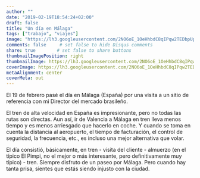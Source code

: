 ```yaml
---
author: ""
date: "2019-02-19T18:54:24+02:00"
draft: false
title: "Un día en Málaga"
tags: ["trabajo", "viajes"]
image: "https://lh3.googleusercontent.com/2NO6oE_1OeHhbdC8qIPqw2TEDbpUpIUrHSH-kYYqsHH7TB2d3D4UGqkfi0Mm7ffuE1sxxo5_x4GA3mwcAMuJN6p6Vx1N8KijDnOc5JVigJEP9fGjbiMdvhDEm0zD4J6_khtDjfKpazg=w1920-h1080"
comments: false     # set false to hide Disqus comments
share: true        # set false to share buttons
thumbnailImagePosition: right
thumbnailImage: https://lh3.googleusercontent.com/2NO6oE_1OeHhbdC8qIPqw2TEDbpUpIUrHSH-kYYqsHH7TB2d3D4UGqkfi0Mm7ffuE1sxxo5_x4GA3mwcAMuJN6p6Vx1N8KijDnOc5JVigJEP9fGjbiMdvhDEm0zD4J6_khtDjfKpazg=w1920-h1080
coverImage: https://lh3.googleusercontent.com/2NO6oE_1OeHhbdC8qIPqw2TEDbpUpIUrHSH-kYYqsHH7TB2d3D4UGqkfi0Mm7ffuE1sxxo5_x4GA3mwcAMuJN6p6Vx1N8KijDnOc5JVigJEP9fGjbiMdvhDEm0zD4J6_khtDjfKpazg=w1920-h1080
metaAlignment: center
coverMeta: out
---
```


El 19 de febrero pasé el día en Málaga (España) por una visita a un sitio de referencia con mi Director del mercado brasileño.

<!--more-->

El tren de alta velocidad en España es impresionante, pero no todas las rutas son directas. Aun así, ir de Valencia a Málaga en tren lleva menos tiempo y es menos arriesgado que hacerlo en coche. Y cuando se toma en cuenta la distancia al aeropuerto, el tiempo de facturación, el control de seguridad, la frecuencia, etc., es incluso una mejor alternativa que volar.

El día consistió, básicamente, en tren - visita del cliente - almuerzo (en el típico El Pimpi, no el mejor o más interesante, pero definitivamente muy típico) - tren. Siempre disfruto de un paseo por Málaga. Pero cuando hay tanta prisa, sientes que estás siendo injusto con la ciudad.

<script src="https://cdn.jsdelivr.net/npm/publicalbum@latest/dist/pa-embed-player.min.js" async></script>
<div class="pa-embed-player" style="width:100%; height:480px; display:none;"
  data-link="https://photos.app.goo.gl/7nkTBuNG4JVTJQE39"
  data-title="10 new photos by Jorge Cortell">
  <img data-src="https://lh3.googleusercontent.com/0JSVOwnY0Raxp9kf6RH1W6DU6UFzVRt1jyEF3Ry1itJXSMttNZvJmm40XtNs1Q3aKRwS4VGEtLffl9ohiItvpFumq75Z_7roYulvGX5QsML-pSyOgXLyfz4KhUO_OW-MaMh4GC8ybmM=w1920-h1080" src="" alt="" />
  <img data-src="https://lh3.googleusercontent.com/Jx0wdu9u8ePY78ue948jYKcW5mPEBQigJksQOlcLjM1c70kjWAuPweBN6RkS3FaPrN-oFAWCmw6LQB5Po6CF72S_Wpo8oIl29h0i32q39xYdxE1ui0GThoqOy2uETAf2u5Cb0ncGoro=w1920-h1080" src="" alt="" />
  <img data-src="https://lh3.googleusercontent.com/TDlh8NyyMS-GPs1OOjarL9gL5A4T41d2YPSyiEGmMkPZ56CtnPG8sgDKk9B-aryN_C6ImL01htprYTzCmWWj7yXz1y4yKErVRZGOMhxGLuVIaE_3KFSm2uj1T_280kki3SBdDyhAzAI=w1920-h1080" src="" alt="" />
  <img data-src="https://lh3.googleusercontent.com/MHCLLUxuy-xwDcD3ROIkMwQDrvlrrpFgPSMmeFQF0_8Zsrgu2_JIcU3EDnG558nmFx8SnT1Gh2Yp_MpIYRSmp8ewEuPw36Tk5y2_YjTW3T0uA8Y9GRFgBfqTlcbMGFLoF-N_FuLisyI=w1920-h1080" src="" alt="" />
  <img data-src="https://lh3.googleusercontent.com/zCug8g4p1VVGg5j4fHWPLvXHX7oRfRYVcP2MHpZnIne1FtD-r1hbZ1L55QHU3zX_kbA8xhhoQfTlZg9ggTGxa_x0w-DQ_9OHOe-4K76vLwF2aw-7zuDBVZ1RtCDiQZc8KfAzuhd0bUg=w1920-h1080" src="" alt="" />
  <img data-src="https://lh3.googleusercontent.com/tcB7d9JO3_BmkJE6VQ9SPiLeUy9-c5v-ILZrb9BlkvKevdthFvMcCU5vljrsiLew4zpC57R04DJEYRr6U2RjOCc-iauQ1YtLy6tHcUVE08UfWVxuegdtAgLOO99l6f6kPNuRbAYxKzY=w1920-h1080" src="" alt="" />
  <img data-src="https://lh3.googleusercontent.com/x74DORa6RXYCdGjhfB7cxi-WZ7spjWzwVCRhe9lzHND0f7FkGEbAVBjeNuNgleCeMQlks0lYsYLGPo_NsYBRaeyn2skhngoD5yjNNADmlr8fVaf5BexLhxsuF6yKS4LE9vTsOBdfyXw=w1920-h1080" src="" alt="" />
  <img data-src="https://lh3.googleusercontent.com/OBBG868QsWui-qYraOPPLPCatnRFQtsS79sFNf_XDh81RmLRfPTvYyu_trGoD8lrJdjRIn0uhvZHNdYnX9IZCkJLPbS85SWQcAoWvV5uSRBhOmr-iFoqSBhbb-CS2x87hmc8zlfaAVg=w1920-h1080" src="" alt="" />
  <img data-src="https://lh3.googleusercontent.com/YTMmbcM2z1kctEUpsXCYC9gQdxiNJNIC5mcWFw5iXiJy9asN8ut4HRAatC6P_gSFz98DQ6dqGo6l_EyUKGjIsZmChGgN3WcRUa73y2s_zxV1DwpIDrowt2uuyiPB1yLcCUtD1mzWT9c=w1920-h1080" src="" alt="" />
  <img data-src="https://lh3.googleusercontent.com/C4s4RzDZVama--VlGvYQEIVuTRZdfbUyZwA3FUg87X-Y7p17P-2FLKeMRsTqb2e8bhVZoYRhoLm3FN2FarrvmnSwnGT_HeeexMdBZYyCTWXiz6S7aK8etRrsvkeUfb4jQmzb-92HYSw=w1920-h1080" src="" alt="" />
</div>
